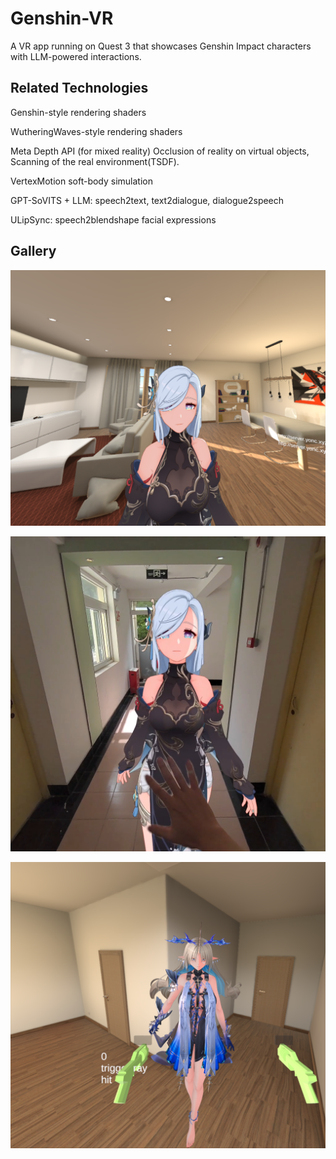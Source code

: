 # Genshin-VR
A VR app running on Quest 3 that showcases Genshin Impact characters with LLM-powered interactions.

## Related Technologies

Genshin-style rendering shaders

WutheringWaves-style rendering shaders

Meta Depth API (for mixed reality) Occlusion of reality on virtual objects, Scanning of the real environment(TSDF).

VertexMotion soft-body simulation

GPT-SoVITS + LLM: speech2text, text2dialogue, dialogue2speech

ULipSync: speech2blendshape facial expressions


## Gallery

![genshin_simulation](./docs/images/genshin_simulation.png?raw=true)

![genshin_reality](./docs/images/genshin_reality.png?raw=true)

![wutheringwaves_simulation](./docs/images/wutheringwaves_simulation.png?raw=true)